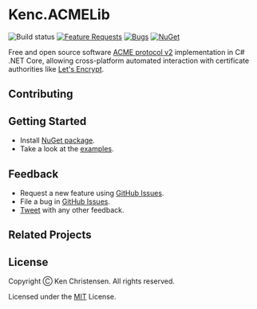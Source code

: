# Kenc.ACMELib
![Build status](https://kenc.visualstudio.com/ACME/_apis/build/status/Build)
[![Feature Requests](https://img.shields.io/github/issues/Kencdk/Kenc.ACMELib/feature-request.svg)](https://github.com/Kencdk/Kenc.ACMELib/issues?q=is%3Aopen+is%3Aissue+label%3Afeature-request+sort%3Areactions-%2B1-desc)
[![Bugs](https://img.shields.io/github/issues/Kencdk/Kenc.ACMELib/bug.svg)](https://github.com/Kencdk/Kenc.ACMELib/issues?utf8=✓&q=is%3Aissue+is%3Aopen+label%3Abug)
[![NuGet](https://img.shields.io/nuget/v/Kenc.ACMELib.svg)][NuGet]

Free and open source software [ACME protocol v2](https://tools.ietf.org/html/draft-ietf-acme-acme-11) implementation in C# .NET Core, allowing cross-platform automated interaction with certificate authorities like [Let's Encrypt](https://letsencrypt.org/).

## Contributing

## Getting Started

* Install [NuGet package][NuGet].
* Take a look at the [examples](src/Examples/).

## Feedback

* Request a new feature using [GitHub Issues][].
* File a bug in [GitHub Issues][].
* [Tweet](https://twitter.com/kenmandk) with any other feedback.

## Related Projects


## License

Copyright Ⓒ Ken Christensen. All rights reserved.

Licensed under the [MIT](LICENSE) License.


[GitHub Issues]: https://github.com/Kencdk/Kenc.ACMELib/issues
[NuGet]: https://www.nuget.org/packages/Kenc.ACMELib/ "Kenc.ACMELib NuGet package"
